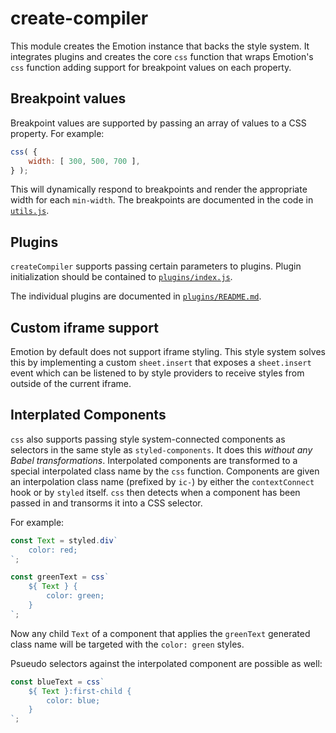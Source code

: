 # create-compiler

This module creates the Emotion instance that backs the style system. It integrates plugins and creates the core `css` function that wraps Emotion's `css` function adding support for breakpoint values on each property.

## Breakpoint values

Breakpoint values are supported by passing an array of values to a CSS property. For example:

```js
css( {
	width: [ 300, 500, 700 ],
} );
```

This will dynamically respond to breakpoints and render the appropriate width for each `min-width`. The breakpoints are documented in the code in [`utils.js`](./utils.js).

## Plugins

`createCompiler` supports passing certain parameters to plugins. Plugin initialization should be contained to [`plugins/index.js`](./plugins/index.js).

The individual plugins are documented in [`plugins/README.md`](./plugins/README.md).

## Custom iframe support

Emotion by default does not support iframe styling. This style system solves this by implementing a custom `sheet.insert` that exposes a `sheet.insert` event which can be listened to by style providers to receive styles from outside of the current iframe.

## Interplated Components

`css` also supports passing style system-connected components as selectors in the same style as `styled-components`. It does this _without any Babel transformations_. Interpolated components are transformed to a special interpolated class name by the `css` function. Components are given an interpolation class name (prefixed by `ic-`) by either the `contextConnect` hook or by `styled` itself. `css` then detects when a component has been passed in and transorms it into a CSS selector.

For example:

```js
const Text = styled.div`
	color: red;
`;

const greenText = css`
	${ Text } {
		color: green;
	}
`;
```

Now any child `Text` of a component that applies the `greenText` generated class name will be targeted with the `color: green` styles.

Psueudo selectors against the interpolated component are possible as well:

```js
const blueText = css`
	${ Text }:first-child {
		color: blue;
	}
`;
```
